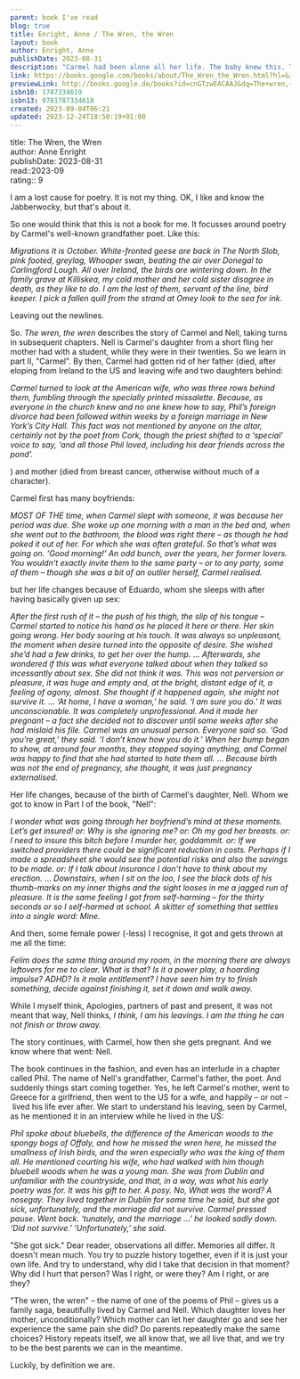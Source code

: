 ```yaml
---
parent: book I've read
blog: true
title: Enright, Anne / The Wren, the Wren
layout: book
author: Enright, Anne
publishDate: 2023-08-31
description: "Carmel had been alone all her life. The baby knew this. They looked at each other, and all of time was there. The baby knew how vast her mother's loneliness had been. A generational saga of daughterhood and motherhood, from the Booker Prize-winning Irish author 'The Wren, The Wren is a magnificent novel' SALLY ROONEY, author of NORMAL PEOPLE 'One of our greatest living novelists' THE TIMES 'Might just be her best yet' LOUISE KENNEDY, author of TRESPASSES 'The unofficial rock star of literary fiction' IRISH TIMES Nell - funny, brave and so much loved - is a young woman with adventure on her mind. As she sets out into the world, she finds her family history hard to escape. For her mother, Carmel, Nell's leaving home opens a space in her heart, where the turmoil of a lifetime begins to churn. And across the generations falls the long shadow of Carmel's famous father, an Irish poet of beautiful words and brutal actions. This is a meditation on love: spiritual, romantic, darkly sexual or genetic. A generational saga that traces the inheritance not just of trauma but also of wonder, it is a testament to the glorious resilience of women in the face of promises false and true. Above all, it is an exploration of the love between mother and daughter - sometimes fierce, often painful, but always transcendent."
link: https://books.google.com/books/about/The_Wren_the_Wren.html?hl=&id=cnGTzwEACAAJ
previewLink: http://books.google.de/books?id=cnGTzwEACAAJ&dq=The+wren,+the+wren&hl=&as_pt=BOOKS&cd=3&source=gbs_api
isbn10: 1787334619
isbn13: 9781787334618
created: 2023-09-04T06:21
updated: 2023-12-24T18:50:19+01:00
---
```

title: The Wren, the Wren  
author: Anne Enright  
publishDate: 2023-08-31  
read::2023-09  
rating:: 9  

I am a lost cause for poetry. It is not my thing. OK, I like and know the Jabberwocky, but that's about it.

So one would think that this is not a book for me.  It focusses around poetry by Carmel's well-known grandfather poet.  Like this:

_Migrations It is October. White-fronted geese are back in The North Slob, pink footed, greylag, Whooper swan, beating the air over Donegal to Carlingford Lough. All over Ireland, the birds are wintering down. In the family grave at Killiskea, my cold mother and her cold sister disagree in death, as they like to do. I am the last of them, servant of the line, bird keeper. I pick a fallen quill from the strand at Omey look to the sea for ink._

Leaving out the newlines.

So. _The wren, the wren_ describes the story of Carmel and Nell, taking turns in subsequent chapters. Nell is Carmel's daughter from a short fling her mother had with a student, while they were in their twenties. So we learn in part II, "Carmel". By then, Carmel had gotten rid of her father (died, after eloping from Ireland to the US and leaving wife and two daughters behind:

_Carmel turned to look at the American wife, who was three rows behind them, fumbling through the specially printed missalette. Because, as everyone in the church knew and no one knew how to say, Phil’s foreign divorce had been followed within weeks by a foreign marriage in New York’s City Hall. This fact was not mentioned by anyone on the altar, certainly not by the poet from Cork, though the priest shifted to a ‘special’ voice to say, ‘and all those Phil loved, including his dear friends across the pond’._

) and mother (died from breast cancer, otherwise without much of a character).

Carmel first has many boyfriends:

_MOST OF THE time, when Carmel slept with someone, it was because her period was due. She woke up one morning with a man in the bed and, when she went out to the bathroom, the blood was right there – as though he had poked it out of her. For which she was often grateful. So that’s what was going on. ‘Good morning!’ An odd bunch, over the years, her former lovers. You wouldn’t exactly invite them to the same party – or to any party, some of them – though she was a bit of an outlier herself, Carmel realised._

but her life changes because of Eduardo, whom she sleeps with after having basically given up sex:

_After the first rush of it – the push of his thigh, the slip of his tongue – Carmel started to notice his hand as he placed it here or there. Her skin going wrong. Her body souring at his touch. It was always so unpleasant, the moment when desire turned into the opposite of desire. She wished she’d had a few drinks, to get her over the hump._
...
_Afterwards, she wondered if this was what everyone talked about when they talked so incessantly about sex. She did not think it was. This was not perversion or pleasure, it was huge and empty and, at the bright, distant edge of it, a feeling of agony, almost. She thought if it happened again, she might not survive it._
...
_‘At home, I have a woman,’ he said. ‘I am sure you do.’ It was unconscionable. It was completely unprofessional. And it made her pregnant – a fact she decided not to discover until some weeks after she had mislaid his file. Carmel was an unusual person. Everyone said so. ‘God you’re great,’ they said. ‘I don’t know how you do it.’ When her bump began to show, at around four months, they stopped saying anything, and Carmel was happy to find that she had started to hate them all._
...
_Because birth was not the end of pregnancy, she thought, it was just pregnancy externalised._

Her life changes, because of the birth of Carmel's daughter, Nell.  Whom we got to know in Part I of the book, "Nell":

_I wonder what was going through her boyfriend’s mind at these moments. Let’s get insured! or: Why is she ignoring me? or: Oh my god her breasts. or: I need to insure this bitch before I murder her, goddammit. or: If we switched providers there could be significant reduction in costs. Perhaps if I made a spreadsheet she would see the potential risks and also the savings to be made. or: If I talk about insurance I don’t have to think about my erection._
...
_Downstairs, when I sit on the loo, I see the black dots of his thumb-marks on my inner thighs and the sight looses in me a jagged run of pleasure. It is the same feeling I got from self-harming – for the thirty seconds or so I self-harmed at school. A skitter of something that settles into a single word: Mine._

And then, some female power (-less) I recognise, it got and gets thrown at me all the time:

_Felim does the same thing around my room, in the morning there are always leftovers for me to clear. What is that? Is it a power play, a hoarding impulse? ADHD? Is it male entitlement? I have seen him try to finish something, decide against finishing it, set it down and walk away._

While I myself think, Apologies, partners of past and present, it was not meant that way, Nell thinks, *I think, I am his leavings. I am the thing he can not finish or throw away.*

The story continues, with Carmel, how then she gets pregnant.  And we know where that went: Nell.

The book continues in the fashion, and even has an interlude in a chapter called Phil.  The name of Nell's grandfather, Carmel's father, the poet.  And suddenly things start coming together.  Yes, he left Carmel's mother, went to Greece for a girlfriend, then went to the US for a wife, and happily – or not – lived his life ever after.  We start to understand his leaving, seen by Carmel, as he mentioned it in an interview while he lived in the US:

_Phil spoke about bluebells, the difference of the American woods to the spongy bogs of Offaly, and how he missed the wren here, he missed the smallness of Irish birds, and the wren especially who was the king of them all. He mentioned courting his wife, who had walked with him though bluebell woods when he was a young man. She was from Dublin and unfamiliar with the countryside, and that, in a way, was what his early poetry was for. It was his gift to her. A posy. No, What was the word? A nosegay. They lived together in Dublin for some time he said, but she got sick, unfortunately, and the marriage did not survive. Carmel pressed pause. Went back. ‘tunately, and the marriage …’ he looked sadly down. ‘Did not survive.’ ‘Unfortunately,’ she said._

"She got sick."  Dear reader, observations all differ.  Memories all differ.  It doesn't mean much.  You try to puzzle history together, even if it is just your own life.  And try to understand, why did I take that decision in that moment?  Why did I hurt that person?  Was I right, or were they?  Am I right, or are they?

"The wren, the wren" – the name of one of the poems of Phil – gives us a family saga, beautifully lived by Carmel and Nell.  Which daughter loves her mother, unconditionally?  Which mother can let her daughter go and see her experience the same pain she did?  Do parents repeatedly make the same choices?  History repeats itself, we all know that, we all live that, and we try to be the best parents we can in the meantime.

Luckily, by definition we are.
